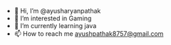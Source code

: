 - 👋 Hi, I’m @ayusharyanpathak
- 👀 I’m interested in Gaming
- 🌱 I’m currently learning java
- 📫 How to reach me ayushpathak8757@gmail.com

<!---
ayusharyanpathak/ayusharyanpathak is a ✨ special ✨ repository because its `README.md` (this file) appears on your GitHub profile.
You can click the Preview link to take a look at your changes.
--->
